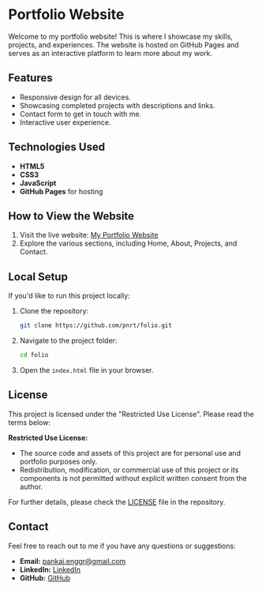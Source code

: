 # Portfolio Website

Welcome to my portfolio website! This is where I showcase my skills, projects, and experiences. The website is hosted on GitHub Pages and serves as an interactive platform to learn more about my work.

## Features
- Responsive design for all devices.
- Showcasing completed projects with descriptions and links.
- Contact form to get in touch with me.
- Interactive user experience.

## Technologies Used
- **HTML5**
- **CSS3**
- **JavaScript**
- **GitHub Pages** for hosting

## How to View the Website
1. Visit the live website: [My Portfolio Website](https://pnrt.github.io/folio/)
2. Explore the various sections, including Home, About, Projects, and Contact.

## Local Setup
If you'd like to run this project locally:
1. Clone the repository:
    ```bash
    git clone https://github.com/pnrt/folio.git
    ```
2. Navigate to the project folder:
    ```bash
    cd folio
    ```
3. Open the `index.html` file in your browser.

## License
This project is licensed under the "Restricted Use License". Please read the terms below:

**Restricted Use License:**
- The source code and assets of this project are for personal use and portfolio purposes only.
- Redistribution, modification, or commercial use of this project or its components is not permitted without explicit written consent from the author.

For further details, please check the [LICENSE](LICENSE) file in the repository.

## Contact
Feel free to reach out to me if you have any questions or suggestions:
- **Email:** pankaj.enggr@gmail.com
- **LinkedIn:** [LinkedIn](https://www.linkedin.com/in/pankaj-kumar-rout)
- **GitHub:** [GitHub](https://github.com/pnrt)
